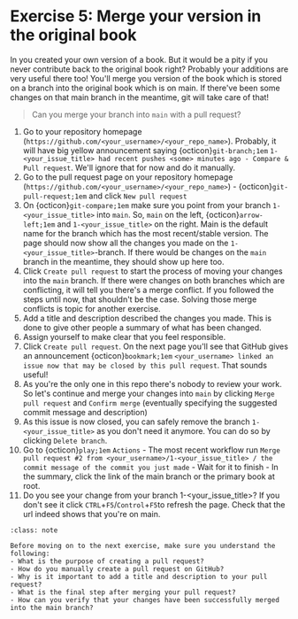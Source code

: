 # Exercise 5: Merge your version in the original book

In [](./004.md) you created your own version of a book. But it would be a pity if you never contribute back to the original book right? Probably your additions are very useful there too! You'll merge you version of the book which is stored on a branch into the original book which is on main. If there've been some changes on that main branch in the meantime, git will take care of that!

> Can you merge your branch into `main` with a pull request?

1. Go to your repository homepage (`https://github.com/<your_username>/<your_repo_name>`). Probably, it will have big yellow announcement saying {octicon}`git-branch;1em` `1-<your_issue_title> had recent pushes <some> minutes ago - Compare & Pull request`. We'll ignore that for now and do it manually.
2. Go to the pull request page on your repository homepage (`https://github.com/<your_username>/<your_repo_name>`) - {octicon}`git-pull-request;1em` and click `New pull request`
3. On {octicon}`git-compare;1em` make sure you point from your branch `1-<your_issue_title>` into `main`. So, `main` on the left, {octicon}`arrow-left;1em` and `1-<your_issue_title>` on the right. Main is the default name for the branch which has the most recent/stable version. The page should now show all the changes you made on the `1-<your_issue_title>`-branch. If there would be changes on the `main` branch in the meantime, they should show up here too.
4. Click `Create pull request` to start the process of moving your changes into the `main` branch. If there were changes on both branches which are conflicting, it will tell you there's a merge conflict. If you followed the steps until now, that shouldn't be the case. Solving those merge conflicts is topic for another exercise.
5. Add a title and description described the changes you made. This is done to give other people a summary of what has been changed.
6. Assign yourself to make clear that you feel responsible.
7. Click `Create pull request`. On the next page you'll see that GitHub gives an announcement {octicon}`bookmark;1em` `<your_username> linked an issue now that may be closed by this pull request`. That sounds useful!
8. As you're the only one in this repo there's nobody to review your work. So let's continue and merge your changes into `main` by clicking `Merge pull request` and `Confirm merge` (eventually specifying the suggested commit message and description)
9. As this issue is now closed, you can safely remove the branch `1-<your_issue_title>` as you don't need it anymore. You can do so by clicking `Delete branch`.
10. Go to {octicon}`play;1em` `Actions` - The most recent workflow run `Merge pull request #2 from <your_username>/1-<your_issue_title> / the commit message of the commit you just made` - Wait for it to finish - In the summary, click the link of the main branch or the primary book at root.
11. Do you see your change from your branch 1-<your_issue_title>? If you don't see it click `CTRL`+`F5`/`Control`+`F5`to refresh the page. Check that the url indeed shows that you're on main.

```{admonition} Check your understanding
:class: note

Before moving on to the next exercise, make sure you understand the following:
- What is the purpose of creating a pull request?
- How do you manually create a pull request on GitHub?
- Why is it important to add a title and description to your pull request?
- What is the final step after merging your pull request?
- How can you verify that your changes have been successfully merged into the main branch?
```